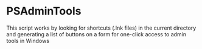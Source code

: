 # PSAdminTools
This script works by looking for shortcuts (.lnk files) in the current directory and generating a list of buttons on a form for one-click access to admin tools in Windows
